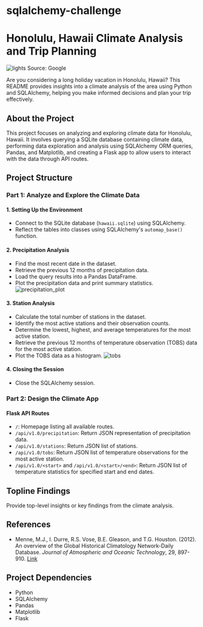 # sqlalchemy-challenge
# Honolulu, Hawaii Climate Analysis and Trip Planning

![lights](https://github.com/onemanlutta/sqlalchemy-challenge/assets/118937365/fd67b81a-089b-414e-9b43-b2430f7d0b0d)
Source: Google

Are you considering a long holiday vacation in Honolulu, Hawaii? This README provides insights into a climate analysis of the area using Python and SQLAlchemy, helping you make informed decisions and plan your trip effectively.

## About the Project

This project focuses on analyzing and exploring climate data for Honolulu, Hawaii. It involves querying a SQLite database containing climate data, performing data exploration and analysis using SQLAlchemy ORM queries, Pandas, and Matplotlib, and creating a Flask app to allow users to interact with the data through API routes.

## Project Structure

### Part 1: Analyze and Explore the Climate Data

#### 1. Setting Up the Environment
- Connect to the SQLite database (`hawaii.sqlite`) using SQLAlchemy.
- Reflect the tables into classes using SQLAlchemy's `automap_base()` function.

#### 2. Precipitation Analysis
- Find the most recent date in the dataset.
- Retrieve the previous 12 months of precipitation data.
- Load the query results into a Pandas DataFrame.
- Plot the precipitation data and print summary statistics.
![precipitation_plot](https://github.com/onemanlutta/sqlalchemy-challenge/assets/118937365/507be101-79f1-4110-a122-cd617e7bc5ab)


#### 3. Station Analysis
- Calculate the total number of stations in the dataset.
- Identify the most active stations and their observation counts.
- Determine the lowest, highest, and average temperatures for the most active station.
- Retrieve the previous 12 months of temperature observation (TOBS) data for the most active station.
- Plot the TOBS data as a histogram.
![tobs](https://github.com/onemanlutta/sqlalchemy-challenge/assets/118937365/978d8103-097a-4f3e-8236-dde0450b7208)


#### 4. Closing the Session
- Close the SQLAlchemy session.

### Part 2: Design the Climate App

#### Flask API Routes
- `/`: Homepage listing all available routes.
- `/api/v1.0/precipitation`: Return JSON representation of precipitation data.
- `/api/v1.0/stations`: Return JSON list of stations.
- `/api/v1.0/tobs`: Return JSON list of temperature observations for the most active station.
- `/api/v1.0/<start>` and `/api/v1.0/<start>/<end>`: Return JSON list of temperature statistics for specified start and end dates.

## Topline Findings

Provide top-level insights or key findings from the climate analysis.

## References

- Menne, M.J., I. Durre, R.S. Vose, B.E. Gleason, and T.G. Houston. (2012). An overview of the Global Historical Climatology Network-Daily Database. *Journal of Atmospheric and Oceanic Technology*, 29, 897-910. [Link](https://journals.ametsoc.org/view/journals/atot/29/7/jtech-d-11-00103_1.xml)

## Project Dependencies

- Python
- SQLAlchemy
- Pandas
- Matplotlib
- Flask
